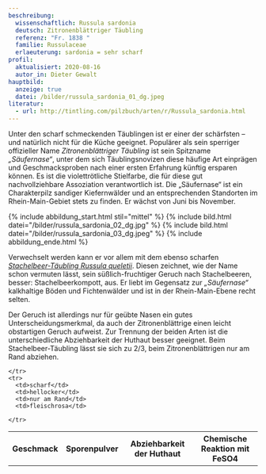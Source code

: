 ```yaml
---
beschreibung:
  wissenschaftlich: Russula sardonia
  deutsch: Zitronenblättriger Täubling
  referenz: "Fr. 1838 "
  familie: Russulaceae
  erlaeuterung: sardonia = sehr scharf
profil:
  aktualisiert: 2020-08-16
  autor_in: Dieter Gewalt
hauptbild:
  anzeige: true
  datei: /bilder/russula_sardonia_01_dg.jpeg
literatur:
  - url: http://tintling.com/pilzbuch/arten/r/Russula_sardonia.html
---
```

Unter den scharf schmeckenden Täublingen ist er einer der schärfsten – und natürlich nicht für die Küche geeignet. Populärer als sein sperriger offizieller Name *Zitronenblättriger Täubling* ist sein Spitzname *„Säufernase“*, unter dem sich Täublingsnovizen diese häufige Art einprägen und Geschmacksproben nach einer ersten Erfahrung künftig ersparen können. Es ist die violettrötliche Stielfarbe, die für diese gut nachvollziehbare Assoziation verantwortlich ist. Die „Säufernase“ ist ein Charakterpilz sandiger Kiefernwälder und an entsprechenden Standorten im Rhein-Main-Gebiet stets zu finden. Er wächst von Juni bis November.

{% include abbildung_start.html stil="mittel" %}
{% include bild.html datei="/bilder/russula_sardonia_02_dg.jpg" %}
{% include bild.html datei="/bilder/russula_sardonia_03_dg.jpeg" %}
{% include abbildung_ende.html %}

Verwechselt werden kann er vor allem mit dem ebenso scharfen *[Stachelbeer-Täubling Russula queletii](/pilze/russula-queletii-stachelbeertäubling)*. Diesen zeichnet, wie der Name schon vermuten lässt, sein süßlich-fruchtiger Geruch nach Stachelbeeren, besser: Stachelbeerkompott, aus. Er liebt im Gegensatz zur *„Säufernase“* kalkhaltige Böden und Fichtenwälder und ist in der Rhein-Main-Ebene recht selten.

Der Geruch ist allerdings nur für geübte Nasen ein gutes Unterscheidungsmerkmal, da auch der Zitronenblättrige einen leicht obstartigen Geruch aufweist. Zur Trennung der beiden Arten ist die unterschiedliche Abziehbarkeit der Huthaut besser geeignet. Beim Stachelbeer-Täubling lässt sie sich zu 2/3, beim Zitronenblättrigen nur am Rand abziehen.

<div class="table-responsive">
  <table class="table taeubling">
    <tr>
      <th rowspan="2">Geschmack</th>
      <th rowspan="2">Sporenpulver</th>
      <th rowspan="2">Abziehbarkeit der Huthaut</th>
      <th colspan="3" class="text-center">Chemische Reaktion mit FeSO4</th>
    </tr>
    <tr>
      
      
    </tr>
    <tr>
      <td>scharf</td>
      <td>hellocker</td>
      <td>nur am Rand</td>
      <td>fleischrosa</td>
       
    </tr>
  </table>
</div>